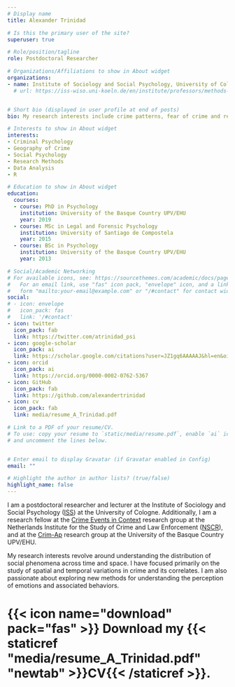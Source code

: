 ```yaml
---
# Display name
title: Alexander Trinidad

# Is this the primary user of the site?
superuser: true

# Role/position/tagline
role: Postdoctoral Researcher

# Organizations/Affiliations to show in About widget
organizations:
- name: Institute of Sociology and Social Psychology, University of Cologne
  # url: https://iss-wiso.uni-koeln.de/en/institute/professors/methods-of-empirical-social-research-prof-dr-thomas-leopold/team


# Short bio (displayed in user profile at end of posts)
bio: My research interests include crime patterns, fear of crime and research methods in Social Sciences.

# Interests to show in About widget
interests:
- Criminal Psychology
- Geography of Crime
- Social Psychology
- Research Methods
- Data Analysis
- R

# Education to show in About widget
education:
  courses:
  - course: PhD in Psychology
    institution: University of the Basque Country UPV/EHU
    year: 2019
  - course: MSc in Legal and Forensic Psychology
    institution: University of Santiago de Compostela
    year: 2015
  - course: BSc in Psychology
    institution: University of the Basque Country UPV/EHU
    year: 2013

# Social/Academic Networking
# For available icons, see: https://sourcethemes.com/academic/docs/page-builder/#icons
#   For an email link, use "fas" icon pack, "envelope" icon, and a link in the
#   form "mailto:your-email@example.com" or "/#contact" for contact widget.
social:
# - icon: envelope
#   icon_pack: fas
#   link: '/#contact'
- icon: twitter
  icon_pack: fab
  link: https://twitter.com/atrinidad_psi
- icon: google-scholar 
  icon_pack: ai
  link: https://scholar.google.com/citations?user=JZ1gq6AAAAAJ&hl=en&oi=sra
- icon: orcid
  icon_pack: ai
  link: https://orcid.org/0000-0002-0762-5367
- icon: GitHub
  icon_pack: fab
  link: https://github.com/alexandertrinidad
- icon: cv
  icon_pack: fab
  link: media/resume_A_Trinidad.pdf

# Link to a PDF of your resume/CV.
# To use: copy your resume to `static/media/resume.pdf`, enable `ai` icons in `params.toml`, 
# and uncomment the lines below.


# Enter email to display Gravatar (if Gravatar enabled in Config)
email: ""

# Highlight the author in author lists? (true/false)
highlight_name: false
---
```


I am a postdoctoral researcher and lecturer at the Institute of Sociology and Social Psychology ([ISS](https://iss-wiso.uni-koeln.de/en)) at the University of Cologne. Additionally, I am a research fellow at the [Crime Events in Context](https://nscr.nl/en/research-area/crime-events-in-context/) research group at the Netherlands Institute for the Study of Crime and Law Enforcement ([NSCR](https://nscr.nl/en/about-us/organisation/fellows/)), and at the [Crim-Ap](https://www.ehu.eus/en/web/dms/equipo) research group at the University of the Basque Country UPV/EHU.

My research interests revolve around understanding the distribution of social phenomena across time and space. I have focused primarily on the study of spatial and temporal variations in crime and its correlates. I am also passionate about exploring new methods for understanding the perception of emotions and associated behaviors.
# {{< icon name="download" pack="fas" >}} Download my {{< staticref "media/resume_A_Trinidad.pdf" "newtab" >}}CV{{< /staticref >}}.
